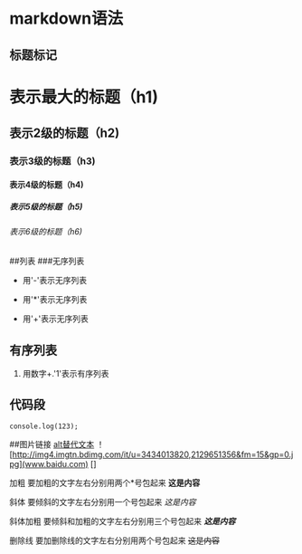 # markdown语法

## 标题标记
# 表示最大的标题（h1)
## 表示2级的标题（h2)
### 表示3级的标题（h3)
#### 表示4级的标题（h4)
##### 表示5级的标题（h5)
###### 表示6级的标题（h6)

##列表
###无序列表
- 用'-'表示无序列表
* 用'*'表示无序列表
+ 用'+'表示无序列表

## 有序列表
1. 用数字+.'1'表示有序列表












## 代码段
```
console.log(123);
```


##图片链接
[alt替代文本](http://img4.imgtn.bdimg.com/it/u=3434013820,2129651356&fm=15&gp=0.jpg)
！[http://img4.imgtn.bdimg.com/it/u=3434013820,2129651356&fm=15&gp=0.jpg](www.baidu.com)
[]



加粗
要加粗的文字左右分别用两个*号包起来   **这是内容**

斜体
要倾斜的文字左右分别用一个号包起来      *这是内容*

斜体加粗
要倾斜和加粗的文字左右分别用三个号包起来          ***这是内容***

删除线
要加删除线的文字左右分别用两个号包起来       ~~这是内容~~
